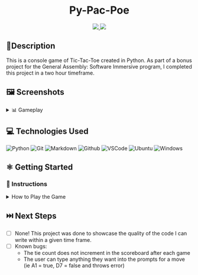 # <h1 align="center">Py-Pac-Poe</h1>

<div align="center">
 <a href="https://www.linkedin.com/in/nicholas-dimartino/" target="_blank">
      <img src="https://img.shields.io/badge/-linkedin.com/in/nicholasdimartino-blue?style=flat&logo=Linkedin&logoColor=white">
 </a> 
 <a href="mailto:nick.l.dimartino@gmail.com" target="_blank">
    <img src="https://img.shields.io/badge/-nick.l.dimartino@gmail.com-c14438?style=flat&logo=Gmail&logoColor=white">
 </a>
</div>

## 📝Description
This is a console game of Tic-Tac-Toe created in Python.  As part of a bonus project for the General Assembly: Software Immersive program, I completed this project in a two hour timeframe.

## 🖼️ Screenshots

<details>
 <summary> 📊 Gameplay</summary>
 
 | Description | Screenshot |
 |------------ | ------------|
 | <h3 align="center">Game Start</h3> | <img src="./imgs/start.png" width="500">
 | <h3 align="center">Single Win</h3> | <img src="./imgs/one-win.png" width="500">
 | <h3 align="center">Overall Win</h3> | <img src="./imgs/winner.png" width="500">
 
</details>

## 💻 Technologies Used

![Python](https://img.shields.io/badge/Python-FFD43B?style=for-the-badge&logo=python&logoColor=blue)
![Git](https://img.shields.io/badge/GIT-E44C30?style=for-the-badge&logo=git&logoColor=white)
![Markdown](https://img.shields.io/badge/Markdown-000000?style=for-the-badge&logo=markdown&logoColor=white)
![Github](https://img.shields.io/badge/GitHub-100000?style=for-the-badge&logo=github&logoColor=white)
![VSCode](https://img.shields.io/badge/VSCode-0078D4?style=for-the-badge&logo=visual%20studio%20code&logoColor=white)
![Ubuntu](https://img.shields.io/badge/Ubuntu-E95420?style=for-the-badge&logo=ubuntu&logoColor=white)
![Windows](https://img.shields.io/badge/Windows-0078D6?style=for-the-badge&logo=windows&logoColor=white)

## ⚛️ Getting Started
### 📲 Instructions
<details>
<summary>How to Play the Game</summary>

1. Run the command 'python3 main.py'.

2. Enter a number of games you and a player would like to play.
 
3. Place your boats using the rules in the top-left of the screen.

4. Alternate turns by making a move in a 3 x 3 grid (A1-C3).

5. Continue play until a player wins the entered number of games.
</details>

## ⏭️ Next Steps

- [ ] None! This project was done to showcase the quality of the code I can write within a given time frame.
- [ ] Known bugs:
    - The tie count does not increment in the scoreboard after each game
    - The user can type anything they want into the prompts for a move (ie A1 = true, D7 = false and throws error)